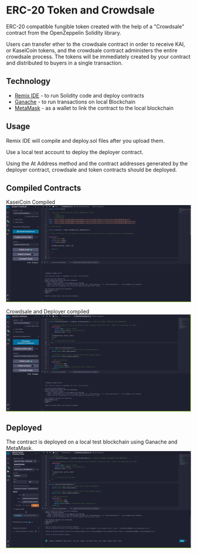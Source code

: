 # ERC-20 Token and Crowdsale

ERC-20 compatible fungible token created with the help of a "Crowdsale" contract from the OpenZeppelin Solidity library.

Users can transfer ether to the crowdsale contract in order to receive KAI, or KaseiCoin tokens, and the crowdsale contract administers the entire crowdsale process. The tokens will be immediately created by your contract and distributed to buyers in a single transaction.

## Technology 

* [Remix IDE](https://remix.ethereum.org/) - to run Solidity code and deploy contracts
* [Ganache](https://github.com/trufflesuite/ganache) - to run transactions on local Blockchain 
* [MetaMask](https://metamask.io/) - as a wallet to link the contract to the local blockchain

## Usage

Remix IDE will compile and deploy.sol files after you upload them.

Use a local test account to deploy the deployer contract.

Using the At Address method and the contract addresses generated by the deployer contract, crowdsale and token contracts should be deployed.

## Compiled Contracts

KaseiCoin Compiled
![kaseicoin](https://github.com/ragininegi/Challenge-21/blob/main/IMAGES/Screen%20Shot%202022-11-01%20at%201.06.40%20PM.png)

Crowdsale and Deployer compiled
![crowdsale](https://github.com/ragininegi/Challenge-21/blob/main/IMAGES/Screen%20Shot%202022-11-01%20at%201.07.20%20PM.png)


## Deployed

The contract is deployed on a local test blockchain using Ganache and MetaMask.
![](https://github.com/ragininegi/Challenge-21/blob/main/IMAGES/Screen%20Shot%202022-11-01%20at%201.11.07%20PM.png)
